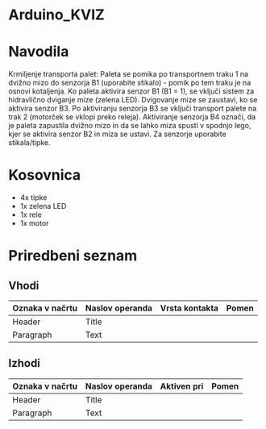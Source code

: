 # Arduino_KVIZ

# Navodila
Krmiljenje transporta palet: Paleta se pomika po transportnem traku 1 na dvižno mizo do senzorja B1 (uporabite stikalo) - pomik po tem traku je na osnovi kotaljenja. Ko paleta aktivira senzor B1 (B1 = 1), se vključi sistem za hidravlično dviganje mize (zelena LED). Dvigovanje mize se zaustavi, ko se aktivira senzor B3. Po aktiviranju senzorja B3 se vključi transport palete na trak 2 (motorček se vklopi preko releja). Aktiviranje senzorja B4 označi, da je paleta zapustila dvižno mizo in da se lahko miza spusti v spodnjo lego, kjer se aktivira senzor B2 in miza se ustavi. Za senzorje uporabite stikala/tipke.

# Kosovnica
- 4x tipke
- 1x zelena LED
- 1x rele
- 1x motor

# Priredbeni seznam
## Vhodi
| Oznaka v načrtu| Naslov operanda | Vrsta kontakta | Pomen |
| -------------- | --------------- | -------------- | ----- |
| Header         | Title           |                |       |
| Paragraph      | Text            |                |       |

## Izhodi
| Oznaka v načrtu| Naslov operanda | Aktiven pri    | Pomen |
| -------------- | --------------- | -------------- | ----- |
| Header         | Title           |                |       |
| Paragraph      | Text            |                |       |
